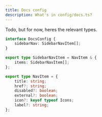 ```yaml
---
title: Docs config
description: What's in config/docs.ts?
---
```


Todo, but for now, heres the relevant types.

```typescript
interface DocsConfig {
	sidebarNav: SidebarNavItem[];
}

export type SidebarNavItem = NavItem & {
	items: SidebarNavItem[];
};

export type NavItem = {
	title: string;
	href?: string;
	disabled?: boolean;
	external?: boolean;
	icon?: keyof typeof Icons;
	label?: string;
};


```